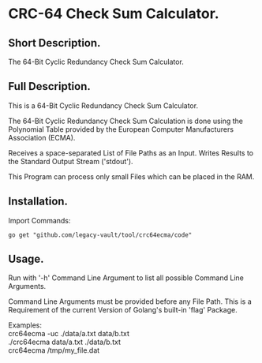 # CRC-64 Check Sum Calculator.


## Short Description.

The 64-Bit Cyclic Redundancy Check Sum Calculator.

## Full Description.

This is a 64-Bit Cyclic Redundancy Check Sum Calculator.

The 64-Bit Cyclic Redundancy Check Sum Calculation is done using the
Polynomial Table provided by the European Computer Manufacturers Association 
(ECMA).

Receives a space-separated List of File Paths as an Input.
Writes Results to the Standard Output Stream ('stdout').

This Program can process only small Files which can be placed in the RAM.


## Installation.

Import Commands:
```
go get "github.com/legacy-vault/tool/crc64ecma/code"
```

## Usage.

Run with '-h' Command Line Argument to list all possible Command Line Arguments.

Command Line Arguments must be provided before any File Path. This is a 
Requirement of the current Version of Golang's built-in 'flag' Package.

Examples:<br />
crc64ecma -uc ./data/a.txt data/b.txt<br />
./crc64ecma data/a.txt ./data/b.txt<br />
crc64ecma /tmp/my_file.dat<br />

